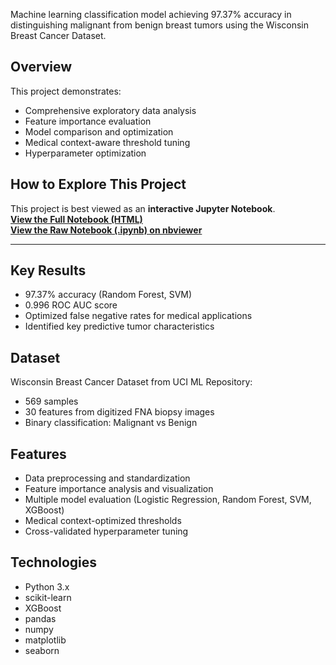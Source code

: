 Machine learning classification model achieving 97.37% accuracy in distinguishing malignant from benign breast tumors using the Wisconsin Breast Cancer Dataset.

## Overview
This project demonstrates:
- Comprehensive exploratory data analysis
- Feature importance evaluation
- Model comparison and optimization 
- Medical context-aware threshold tuning
- Hyperparameter optimization

## How to Explore This Project
This project is best viewed as an **interactive Jupyter Notebook**.  
**[View the Full Notebook (HTML)](https://ronikoyi.github.io/breast-cancer-classification/breast_cancer_classification.html)**  
**[View the Raw Notebook (.ipynb) on nbviewer](https://nbviewer.org/github/Ronikoyi/breast-cancer-classification/blob/main/breast_cancer_classification.ipynb)**  

---

## Key Results
- 97.37% accuracy (Random Forest, SVM)
- 0.996 ROC AUC score
- Optimized false negative rates for medical applications
- Identified key predictive tumor characteristics

## Dataset
Wisconsin Breast Cancer Dataset from UCI ML Repository:
- 569 samples
- 30 features from digitized FNA biopsy images
- Binary classification: Malignant vs Benign

## Features
- Data preprocessing and standardization
- Feature importance analysis and visualization
- Multiple model evaluation (Logistic Regression, Random Forest, SVM, XGBoost)
- Medical context-optimized thresholds
- Cross-validated hyperparameter tuning

## Technologies
- Python 3.x
- scikit-learn
- XGBoost
- pandas
- numpy
- matplotlib
- seaborn
